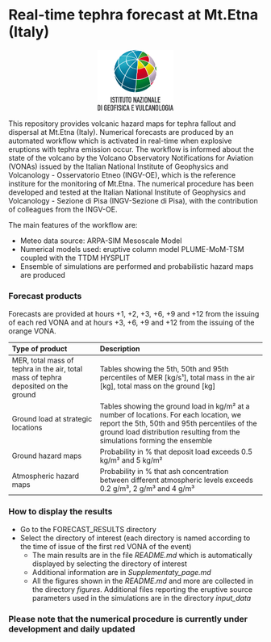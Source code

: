 # Real-time tephra forecast at Mt.Etna (Italy)

<p align="center">
  <img src="./logo_dir/Logo_INGV.png" width=150pt />
</p>


This repository provides volcanic hazard maps for tephra fallout and dispersal at Mt.Etna (Italy). Numerical forecasts are produced by an automated workflow which is activated in real-time when explosive eruptions with tephra emission occur. The workflow is informed about the state of the volcano by the Volcano Observatory Notifications for Aviation (VONAs) issued by the Italian National Institute of Geophysics and Volcanology - Osservatorio Etneo (INGV-OE), which is the reference institure for the monitoring of Mt.Etna. The numerical procedure has been developed and tested at the Italian National Institute of Geophysics and Volcanology - Sezione di Pisa (INGV-Sezione di Pisa), with the contribution of colleagues from the INGV-OE.

The main features of the workflow are:

* Meteo data source: ARPA-SIM Mesoscale Model
* Numerical models used: eruptive column model PLUME-MoM-TSM coupled with the TTDM HYSPLIT
* Ensemble of simulations are performed and probabilistic hazard maps are produced

### Forecast products

Forecasts are provided at hours +1, +2, +3, +6, +9 and +12 from the issuing of each red VONA and at hours +3, +6, +9 and +12 from the issuing of the orange VONA.

|Type of product|Description|
| :--- | :--- |
|MER, total mass of tephra in the air, total mass of tephra deposited on the ground|Tables showing the 5th, 50th and 95th percentiles of MER [kg/s¹], total mass in the air [kg], total mass on the ground [kg]|
|Ground load at strategic locations|Tables showing the ground load in kg/m² at a number of locations. For each location, we report the 5th, 50th and 95th percentiles of the ground load distribution resulting from the simulations forming the ensemble|
|Ground hazard maps|Probability in % that deposit load exceeds 0.5 kg/m² and 5 kg/m²|
|Atmospheric hazard maps|Probability in % that ash concentration between different atmospheric levels exceeds 0.2 g/m³, 2 g/m³ and 4 g/m³|

### How to display the results
* Go to the FORECAST_RESULTS directory
* Select the directory of interest (each directory is named according to the time of issue of the first red VONA of the event)
    * The main results are in the file *README.md* which is automatically displayed by selecting the directory of interest
    * Additional information are in *Supplementaty_page.md*
    * All the figures shown in the *README.md* and more are collected in the directory *figures*. Additional files reporting the eruptive source parameters used in the simulations are in the directory *input_data*

### Please note that the numerical procedure is currently under development and daily updated



